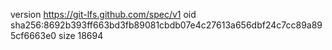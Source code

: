 version https://git-lfs.github.com/spec/v1
oid sha256:8692b393ff663bd3fb89081cbdb07e4c27613a656dbf24c7cc89a895cf6663e0
size 18694
